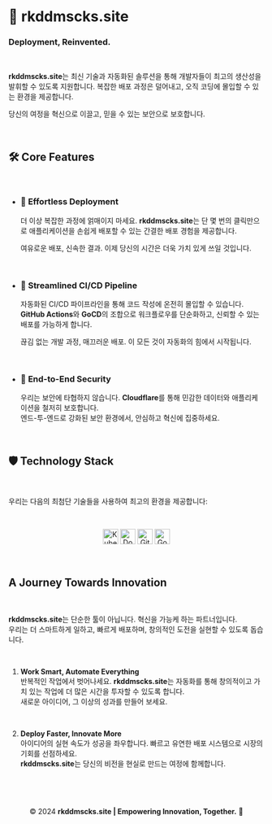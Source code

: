 

# **🚀 rkddmscks.site**  

### **Deployment, Reinvented.**

<br> 

**rkddmscks.site**는 최신 기술과 자동화된 솔루션을 통해 개발자들이 최고의 생산성을 발휘할 수 있도록 지원합니다. 복잡한 배포 과정은 덜어내고, 오직 코딩에 몰입할 수 있는 환경을 제공합니다.  

당신의 여정을 혁신으로 이끌고, 믿을 수 있는 보안으로 보호합니다.

<br>

## 🛠️ **Core Features**  

<br>

- ### 🎯 **Effortless Deployment**  
  더 이상 복잡한 과정에 얽매이지 마세요. **rkddmscks.site**는 단 몇 번의 클릭만으로 애플리케이션을 손쉽게 배포할 수 있는 간결한 배포 경험을 제공합니다.  

  여유로운 배포, 신속한 결과. 이제 당신의 시간은 더욱 가치 있게 쓰일 것입니다.  

  <br>

- ### 🔄 **Streamlined CI/CD Pipeline**  
  자동화된 CI/CD 파이프라인을 통해 코드 작성에 온전히 몰입할 수 있습니다.  
  **GitHub Actions**와 **GoCD**의 조합으로 워크플로우를 단순화하고, 신뢰할 수 있는 배포를 가능하게 합니다.  

  끊김 없는 개발 과정, 매끄러운 배포. 이 모든 것이 자동화의 힘에서 시작됩니다.  

  <br>

- ### 🔐 **End-to-End Security**  
  우리는 보안에 타협하지 않습니다. **Cloudflare**를 통해 민감한 데이터와 애플리케이션을 철저히 보호합니다.  
  엔드-투-엔드로 강화된 보안 환경에서, 안심하고 혁신에 집중하세요.

  <br>


## 🛡️ **Technology Stack**  

<br>

우리는 다음의 최첨단 기술들을 사용하여 최고의 환경을 제공합니다:

<br>

<p align="center">
  <img src="https://img.shields.io/badge/-Kubernetes-326CE5?style=for-the-badge&logo=kubernetes&logoColor=white" alt="Kubernetes Badge" height="30" />
  <img src="https://img.shields.io/badge/-Docker-2496ED?style=for-the-badge&logo=docker&logoColor=white" alt="Docker Badge"  height="30" />
  <img src="https://img.shields.io/badge/-GitHub_Actions-2088FF?style=for-the-badge&logo=github-actions&logoColor=white" alt="GitHub Actions Badge" height="30" />
  <img src="https://img.shields.io/badge/-Go-00ADD8?style=for-the-badge&logo=go&logoColor=white" alt="Go Badge" height="30" />
</p>

<br>



## **A Journey Towards Innovation**  

<br>

**rkddmscks.site**는 단순한 툴이 아닙니다. 혁신을 가능케 하는 파트너입니다.  
우리는 더 스마트하게 일하고, 빠르게 배포하며, 창의적인 도전을 실현할 수 있도록 돕습니다.  

<br>

1. **Work Smart, Automate Everything**  
   반복적인 작업에서 벗어나세요. **rkddmscks.site**는 자동화를 통해 창의적이고 가치 있는 작업에 더 많은 시간을 투자할 수 있도록 합니다.  
   새로운 아이디어, 그 이상의 성과를 만들어 보세요.  

   <br>

2. **Deploy Faster, Innovate More**  
   아이디어의 실현 속도가 성공을 좌우합니다. 빠르고 유연한 배포 시스템으로 시장의 기회를 선점하세요.  
   **rkddmscks.site**는 당신의 비전을 현실로 만드는 여정에 함께합니다.

   <br>



<br>

<p align="center">
  © 2024 <b>rkddmscks.site | Empowering Innovation, Together.</b> 🚀
</p>

<br>
